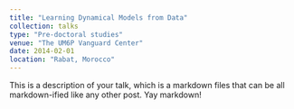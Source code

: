 ```yaml
---
title: "Learning Dynamical Models from Data"
collection: talks
type: "Pre-doctoral studies"
venue: "The UM6P Vanguard Center"
date: 2014-02-01
location: "Rabat, Morocco"
---
```


This is a description of your talk, which is a markdown files that can be all markdown-ified like any other post. Yay markdown!
